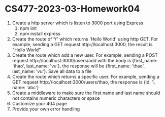 # CS477-2023-03-Homework04
1. Create a http server which is listen to 3000 port using Express
   1. npm init
   2. npm install express
2. Create the route of “/” which returns 'Hello World' using http GET. For example, sending a GET request http://localhost:3000, the result is "Hello World"
3. Create the route which add a new user. For example, sending a POST request http://localhost:3000/users/add with the body is {first_name: 'thao', last_name: 'vu'}, the response will be {first_name: 'thao', last_name: 'vu'}. Save all data to a file
4. Create the route which returns a specific user. For example, sending a GET request http://localhost:3000/users/thao, the response is {id: 1, name: 'abc'}
5. Create a middleware to make sure the first name and last name should not contains numeric characters or space
6. Customize your 404 page
7. Provide your own error handling

